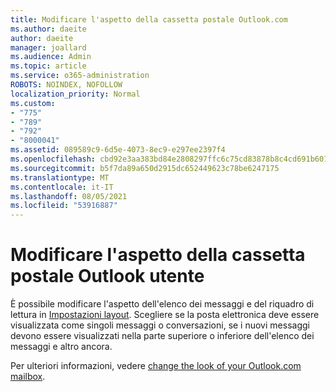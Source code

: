 ```yaml
---
title: Modificare l'aspetto della cassetta postale Outlook.com
ms.author: daeite
author: daeite
manager: joallard
ms.audience: Admin
ms.topic: article
ms.service: o365-administration
ROBOTS: NOINDEX, NOFOLLOW
localization_priority: Normal
ms.custom:
- "775"
- "789"
- "792"
- "8000041"
ms.assetid: 089589c9-6d5e-4073-8ec9-e297ee2397f4
ms.openlocfilehash: cbd92e3aa383bd84e2808297ffc6c75cd83878b8c4cd691b601af667f2110de2
ms.sourcegitcommit: b5f7da89a650d2915dc652449623c78be6247175
ms.translationtype: MT
ms.contentlocale: it-IT
ms.lasthandoff: 08/05/2021
ms.locfileid: "53916887"
---
```

# <a name="change-the-look-of-your-outlook-mailbox"></a>Modificare l'aspetto della cassetta postale Outlook utente

È possibile modificare l'aspetto dell'elenco dei messaggi e del riquadro di lettura in [Impostazioni layout](https://outlook.live.com/mail/options/mail/layout). Scegliere se la posta elettronica deve essere visualizzata come singoli messaggi o conversazioni, se i nuovi messaggi devono essere visualizzati nella parte superiore o inferiore dell'elenco dei messaggi e altro ancora.
  
Per ulteriori informazioni, vedere [change the look of your Outlook.com mailbox](https://support.office.com/article/b41c2ecb-f23c-42b3-b7f8-659646d5e58c?wt.mc_id=Office_Outlook_com_Alchemy).

